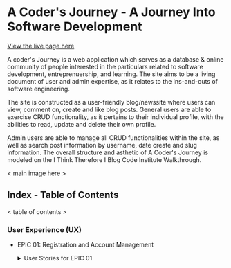# A Coder's Journey - A Journey Into Software Development


<a href="https://a-coders-journey.herokuapp.com/">View the live page here</a> 

A coder's Journey is a web application which serves as a database & online 
community of people interested in the particulars related to software development,
entreprenuership, and learning. The site aims to be a living document of user and 
admin expertise, as it relates to the ins-and-outs of software engineering.

The site is constructed as a user-friendly blog/newssite where users can view,
comment on, create and like blog posts. General users are able to exercise CRUD
functionality, as it pertains to their individual profile, with the abilities to 
read, update and delete their own profile.

Admin users are able to manage all CRUD functionalities within the site, as well 
as search post information by username, date create and slug information. The 
overall structure and asthetic of A Coder's Journey is modeled on the I Think
Therefore I Blog Code Institute Walkthrough.

< main image here >

## Index - Table of Contents

< table of contents >

### User Experience (UX)

- EPIC 01: Registration and Account Management
  <details>
  <summary>User Stories for EPIC 01</summary>

  - As a site user, I can register for an account so that I can view my profile
  </details>

